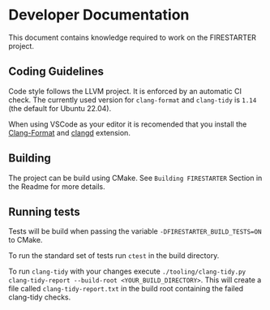 # Developer Documentation

This document contains knowledge required to work on the FIRESTARTER project.

## Coding Guidelines

Code style follows the LLVM project.
It is enforced by an automatic CI check.
The currently used version for `clang-format` and `clang-tidy` is `1.14` (the default for Ubuntu 22.04).

When using VSCode as your editor it is recomended that you install the [Clang-Format](https://marketplace.visualstudio.com/items?itemName=xaver.clang-format) and [clangd](https://marketplace.visualstudio.com/items?itemName=llvm-vs-code-extensions.vscode-clangd) extension.

## Building

The project can be build using CMake.
See `Building FIRESTARTER` Section in the Readme for more details.

## Running tests

Tests will be build when passing the variable `-DFIRESTARTER_BUILD_TESTS=ON` to CMake.

To run the standard set of tests run `ctest` in the build directory.

To run `clang-tidy` with your changes execute `./tooling/clang-tidy.py clang-tidy-report --build-root <YOUR_BUILD_DIRECTORY>`.
This will create a file called `clang-tidy-report.txt` in the build root containing the failed clang-tidy checks.